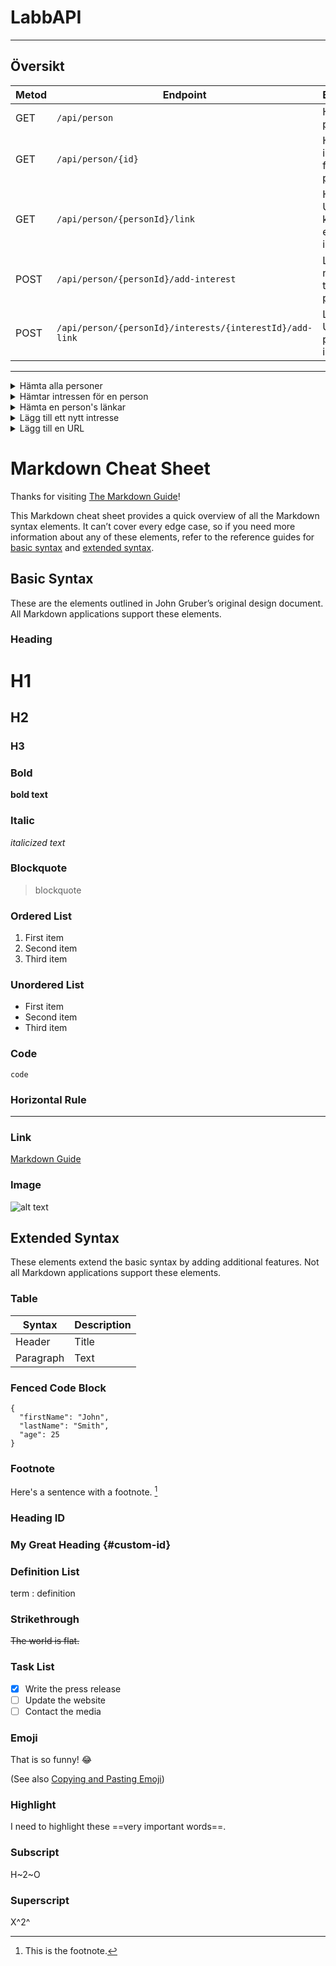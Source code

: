 # LabbAPI


---

## Översikt
| Metod | Endpoint                                         | Beskrivning                                      |
|-------|--------------------------------------------------|--------------------------------------------------|
| GET   | `/api/person`                                    | Hämtar alla personer                             |
| GET   | `/api/person/{id}`                               | Hämtar intressen för en person                   |
| GET   | `/api/person/{personId}/link`                    | Hämtar alla URL:er kopplade till en persons intressen |
| POST  | `/api/person/{personId}/add-interest`            | Lägg till ett nytt intresse till en person      |
| POST  | `/api/person/{personId}/interests/{interestId}/add-link` | Lägg till en URL till ett persons intresse |

---
<details close>
<summary>Hämta alla personer</summary>
<br>
  
````
[GET] /api/person
````
**Request URL**
````
https://localhost:7072/api/Person
````
**Response**
````
{
  "id": 0,
  "firstName": "string",
  "lastName": "string",
  "telefonnummer": "string",
  "email": "string"
}
````
**Beskrivning**
````
Hämtar alla personer som ligger i databasen.
````

**Exempel Response:**
````
[
  {
    "id": 1,
    "firstName": "Kim",
    "lastName": "Andersson",
    "telefonnummer": "0701234560",
    "email": "kim@example.com"
  }
]
````
</details>

<details close>
<summary>Hämtar intressen för en person</summary>
<br>
  
````
[GET] /api/person/{personId}/Interest
````
**Request URL**
````
https://localhost:7072/api/Person/{personId}/Interest
````
**Response**
````
{
  "firstName": "string",
  "lastName": "string",
  "interests": [
    {
      "title": "string"
    }
  ]
}
````
**Beskrivning**
````
Hämtar intressen för en person genom att ange personens ID.
````

**Exempel Response:**
````
{
  "firstName": "Kim",
  "lastName": "Andersson",
  "interests": [
    {
      "title": "Coding"
    }
  ]
}
````
</details>

<details close>
<summary>Hämta en person's länkar</summary>
<br>
  
````
[GET] /api/person/{personId}/Link
````
**Request URL**
````
https://localhost:7072/api/Person/{personId}/Link
````
**Response**
````
[
  {
    "url": "string"
  }
}
````
**Beskrivning**
````
Hämtar alla länkar som är kopplade till en person's intressen.
````

**Exempel Response:**
````
[
  {
    "url": "www.test.com"
  }
}
````

</details>

<details close>
<summary>Lägg till ett nytt intresse</summary>
<br>
  
````
[POST] /api/person/{personId}/idd-interest
````
**Request URL**
````
https://localhost:7072/api/Person/{personId}/add-interest
````
**Response**
````
{
  "title": "string",
  "description": "string"
}
````
**Beskrivning**
````
Kopplar ett nytt intresse till en person.
````

**Exempel Response:**
````
````
</details>

<details close>
<summary>Lägg till en URL</summary>
<br>
  
````
[POST] /api/Person/{personId}/interests/{InterestId}/add-link
````
**Request URL**
````
https://localhost:7072//api/Person/{personId}/interests/{InterestId}/add-link
````
**Response**
````
{
  "url": "string"
}
````
**Beskrivning**
````
Lägger till en ny länk till ett intresse som är kopplat till en person.
````
</details>

# Markdown Cheat Sheet

Thanks for visiting [The Markdown Guide](https://www.markdownguide.org)!

This Markdown cheat sheet provides a quick overview of all the Markdown syntax elements. It can’t cover every edge case, so if you need more information about any of these elements, refer to the reference guides for [basic syntax](https://www.markdownguide.org/basic-syntax/) and [extended syntax](https://www.markdownguide.org/extended-syntax/).

## Basic Syntax

These are the elements outlined in John Gruber’s original design document. All Markdown applications support these elements.

### Heading

# H1
## H2
### H3

### Bold

**bold text**

### Italic

*italicized text*

### Blockquote

> blockquote

### Ordered List

1. First item
2. Second item
3. Third item

### Unordered List

- First item
- Second item
- Third item

### Code

`code`

### Horizontal Rule

---

### Link

[Markdown Guide](https://www.markdownguide.org)

### Image

![alt text](https://www.markdownguide.org/assets/images/tux.png)

## Extended Syntax

These elements extend the basic syntax by adding additional features. Not all Markdown applications support these elements.

### Table

| Syntax | Description |
| ----------- | ----------- |
| Header | Title |
| Paragraph | Text |

### Fenced Code Block

```
{
  "firstName": "John",
  "lastName": "Smith",
  "age": 25
}
```

### Footnote

Here's a sentence with a footnote. [^1]

[^1]: This is the footnote.

### Heading ID

### My Great Heading {#custom-id}

### Definition List

term
: definition

### Strikethrough

~~The world is flat.~~

### Task List

- [x] Write the press release
- [ ] Update the website
- [ ] Contact the media

### Emoji

That is so funny! :joy:

(See also [Copying and Pasting Emoji](https://www.markdownguide.org/extended-syntax/#copying-and-pasting-emoji))

### Highlight

I need to highlight these ==very important words==.

### Subscript

H~2~O

### Superscript

X^2^
